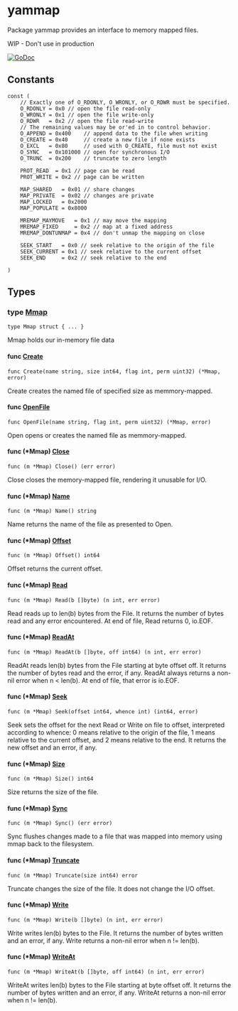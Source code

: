 # yammap

Package yammap provides an interface to memory mapped files.

WIP - Don't use in production


[![GoDoc](https://img.shields.io/badge/pkg.go.dev-doc-blue)](http://pkg.go.dev/.)

## Constants

```golang
const (
    // Exactly one of O_RDONLY, O_WRONLY, or O_RDWR must be specified.
    O_RDONLY = 0x0 // open the file read-only
    O_WRONLY = 0x1 // open the file write-only
    O_RDWR   = 0x2 // open the file read-write
    // The remaining values may be or'ed in to control behavior.
    O_APPEND = 0x400    // append data to the file when writing
    O_CREATE = 0x40     // create a new file if none exists
    O_EXCL   = 0x80     // used with O_CREATE, file must not exist
    O_SYNC   = 0x101000 // open for synchronous I/O
    O_TRUNC  = 0x200    // truncate to zero length

    PROT_READ  = 0x1 // page can be read
    PROT_WRITE = 0x2 // page can be written

    MAP_SHARED   = 0x01 // share changes
    MAP_PRIVATE  = 0x02 // changes are private
    MAP_LOCKED   = 0x2000
    MAP_POPULATE = 0x8000

    MREMAP_MAYMOVE   = 0x1 // may move the mapping
    MREMAP_FIXED     = 0x2 // map at a fixed address
    MREMAP_DONTUNMAP = 0x4 // don't unmap the mapping on close

    SEEK_START   = 0x0 // seek relative to the origin of the file
    SEEK_CURRENT = 0x1 // seek relative to the current offset
    SEEK_END     = 0x2 // seek relative to the end

)
```

## Types

### type [Mmap](/yammap.go#L27)

`type Mmap struct { ... }`

Mmap holds our in-memory file data

#### func [Create](/yammap.go#L93)

`func Create(name string, size int64, flag int, perm uint32) (*Mmap, error)`

Create creates the named file of specified size as memmory-mapped.

#### func [OpenFile](/yammap.go#L73)

`func OpenFile(name string, flag int, perm uint32) (*Mmap, error)`

Open opens or creates the named file as memmory-mapped.

#### func (*Mmap) [Close](/yammap.go#L109)

`func (m *Mmap) Close() (err error)`

Close closes the memory-mapped file, rendering it unusable for I/O.

#### func (*Mmap) [Name](/yammap.go#L174)

`func (m *Mmap) Name() string`

Name returns the name of the file as presented to Open.

#### func (*Mmap) [Offset](/yammap.go#L179)

`func (m *Mmap) Offset() int64`

Offset returns the current offset.

#### func (*Mmap) [Read](/yammap.go#L139)

`func (m *Mmap) Read(b []byte) (n int, err error)`

Read reads up to len(b) bytes from the File. It returns the number of bytes read and any error encountered.
At end of file, Read returns 0, io.EOF.

#### func (*Mmap) [ReadAt](/yammap.go#L152)

`func (m *Mmap) ReadAt(b []byte, off int64) (n int, err error)`

ReadAt reads len(b) bytes from the File starting at byte offset off. It returns the number of bytes read and the error, if any.
ReadAt always returns a non-nil error when n < len(b). At end of file, that error is io.EOF.

#### func (*Mmap) [Seek](/yammap.go#L190)

`func (m *Mmap) Seek(offset int64, whence int) (int64, error)`

Seek sets the offset for the next Read or Write on file to offset, interpreted according to whence:
0 means relative to the origin of the file,
1 means relative to the current offset,
and 2 means relative to the end. It returns the new offset and an error, if any.

#### func (*Mmap) [Size](/yammap.go#L166)

`func (m *Mmap) Size() int64`

Size returns the size of the file.

#### func (*Mmap) [Sync](/yammap.go#L126)

`func (m *Mmap) Sync() (err error)`

Sync flushes changes made to a file that was mapped into memory using mmap back to the filesystem.

#### func (*Mmap) [Truncate](/yammap.go#L254)

`func (m *Mmap) Truncate(size int64) error`

Truncate changes the size of the file. It does not change the I/O offset.

#### func (*Mmap) [Write](/yammap.go#L216)

`func (m *Mmap) Write(b []byte) (n int, err error)`

Write writes len(b) bytes to the File. It returns the number of bytes written and an error, if any.
Write returns a non-nil error when n != len(b).

#### func (*Mmap) [WriteAt](/yammap.go#L236)

`func (m *Mmap) WriteAt(b []byte, off int64) (n int, err error)`

WriteAt writes len(b) bytes to the File starting at byte offset off. It returns the number of bytes written and an error, if any.
WriteAt returns a non-nil error when n != len(b).

